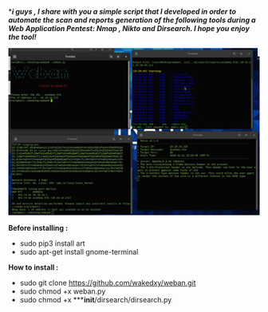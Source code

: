 ****i guys , I share with you a simple script that I developed in order to automate the scan and reports generation of the following tools during a Web Application Pentest: Nmap , Nikto and Dirsearch.
I hope you enjoy the tool!***

![](__init__/images/screenshot.jpg)


**Before installing :**
- sudo pip3 install art
- sudo apt-get install gnome-terminal


**How to install :**
- sudo git clone https://github.com/wakedxy/weban.git
- sudo chmod +x weban.py  
- sudo chmod +x ***__init__/dirsearch/dirsearch.py
